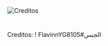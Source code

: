 ![Creditos](https://images-ext-2.discordapp.net/external/EthlMlrvix3L0aR19r3n8mZZakphfn9FzsshrpjiYyc/%3Fsize%3D4096/https/cdn.discordapp.com/banners/648389538703736833/5d7ec4269c27fc39d2ac075149b18d8a.png)
<br>
#
Creditos: ! FlavinnYGالجنس#8105
